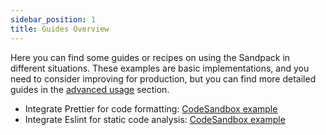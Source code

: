 ```yaml
---
sidebar_position: 1
title: Guides Overview
---
```


Here you can find some guides or recipes on using the Sandpack in different situations. These examples are basic implementations, and you need to consider improving for production, but you can find more detailed guides in the [advanced usage](/advanced-usage/provider) section.

- Integrate Prettier for code formatting: [CodeSandbox example](https://codesandbox.io/s/sandpack-prettier-1po91?file=/src/App.js)
- Integrate Eslint for static code analysis: [CodeSandbox example](https://codesandbox.io/s/sandpack-eslint-vztlt?file=/src/App.tsx)
